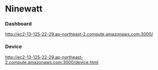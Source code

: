 # Ninewatt
### Dashboard
http://ec2-13-125-22-29.ap-northeast-2.compute.amazonaws.com:3000/

### Device
http://ec2-13-125-22-29.ap-northeast-2.compute.amazonaws.com:3000/device.html
